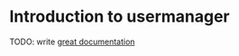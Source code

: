 # Introduction to usermanager

TODO: write [great documentation](http://jacobian.org/writing/what-to-write/)
